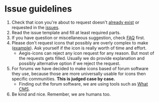 # Issue guidelines

1. Check that icon you're about to request doesn't [already exist](full_preview.md) or requested in the [issues](https://github.com/krisu5/aegis-icons/issues).
2. Read the issue template and fill at least required parts.
3. If you have question or miscellaneous suggestion, check [FAQ](FAQ.md) first.
4. Please don't request icons that possibly are overly complex to make ([example](https://github.com/krisu5/aegis-icons/issues/92)). Ask yourself if the icon is really worth of time and effort.
   - Aegis-icons can reject any icon request for any reason. But most of the requests gets filled. Usually we do provide explanation and possibly alternative option if we reject the request.
5. For forums we have decided to make icons based of forum software they use, because those are more universally usable for icons then specific communities. **This is judged case by case.**
   - Finding out the forum software, we are using tools such as [What CMS](https://whatcms.org).
6. Be kind and nice. Remember, we are humans too.